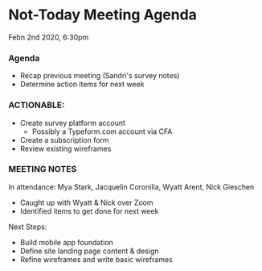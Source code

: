 # Not-Today Meeting Agenda

Febn 2nd 2020, 6:30pm

### Agenda
* Recap previous meeting (Sandri's survey notes)
* Determine action items for next week

### ACTIONABLE:
* Create survey platform account
  * Possibly a Typeform.com account via CFA
* Create a subscription form
* Review existing wireframes

### MEETING NOTES
In attendance:  Mya Stark, Jacquelin Coronilla, Wyatt Arent, Nick Gieschen

* Caught up with Wyatt & Nick over Zoom
* Identified items to get done for next week

Next Steps:

* Build mobile app foundation
* Define site landing page content & design
* Refine wireframes and write basic wireframes
